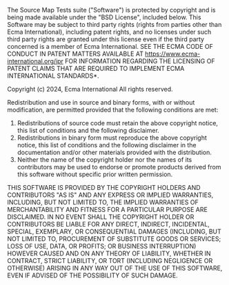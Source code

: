 The Source Map Tests suite ("Software") is protected by copyright and is being made available under the  "BSD License", included below. This Software may be subject to third party rights (rights from parties other than Ecma International), including patent rights, and no licenses under such third party rights are granted under this license even if the third party concerned is a member of Ecma International. SEE THE ECMA CODE OF CONDUCT IN PATENT MATTERS AVAILABLE AT https://www.ecma-international.org/ipr FOR INFORMATION REGARDING THE LICENSING OF PATENT CLAIMS THAT ARE REQUIRED TO IMPLEMENT ECMA INTERNATIONAL STANDARDS*.

Copyright (c) 2024, Ecma International
All rights reserved.

Redistribution and use in source and binary forms, with or without modification, are permitted provided that the following conditions are met:

1. Redistributions of source code must retain the above copyright notice, this list of conditions and the following disclaimer.
2. Redistributions in binary form must reproduce the above copyright notice, this list of conditions and the following disclaimer in the documentation and/or other materials provided with the distribution.
3. Neither the name of the copyright holder nor the names of its contributors may be used to endorse or promote products derived from this software without specific prior written permission.

THIS SOFTWARE IS PROVIDED BY THE COPYRIGHT HOLDERS AND CONTRIBUTORS "AS IS" AND ANY EXPRESS OR IMPLIED WARRANTIES, INCLUDING, BUT NOT LIMITED TO, THE IMPLIED WARRANTIES OF MERCHANTABILITY AND FITNESS FOR A PARTICULAR PURPOSE ARE DISCLAIMED. IN NO EVENT SHALL THE COPYRIGHT HOLDER OR CONTRIBUTORS BE LIABLE FOR ANY DIRECT, INDIRECT, INCIDENTAL, SPECIAL, EXEMPLARY, OR CONSEQUENTIAL DAMAGES (INCLUDING, BUT NOT LIMITED TO, PROCUREMENT OF SUBSTITUTE GOODS OR SERVICES; LOSS OF USE, DATA, OR PROFITS; OR BUSINESS INTERRUPTION) HOWEVER CAUSED AND ON ANY THEORY OF LIABILITY, WHETHER IN CONTRACT, STRICT LIABILITY, OR TORT (INCLUDING NEGLIGENCE OR OTHERWISE) ARISING IN ANY WAY OUT OF THE USE OF THIS SOFTWARE, EVEN IF ADVISED OF THE POSSIBILITY OF SUCH DAMAGE.
